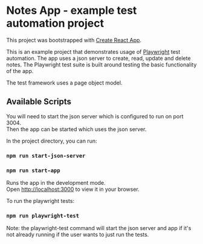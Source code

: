 # Notes App - example test automation project

This project was bootstrapped with [Create React App](https://github.com/facebook/create-react-app).

This is an example project that demonstrates usage of [Playwright](https://playwright.dev/) test automation.  The app uses a json server to create, read, update and delete notes.  The Playwright test suite is built around testing the basic functionality of the app.

The test framework uses a page object model.

## Available Scripts
You will need to start the json server which is configured to run on port 3004.  
Then the app can be started which uses the json server.

In the project directory, you can run:
### `npm run start-json-server`
### `npm run start-app`

Runs the app in the development mode.\
Open [http://localhost:3000](http://localhost:3000) to view it in your browser.

To run the playwright tests:

### `npm run playwright-test`

Note: the playwright-test command will start the json server and app if it's not already running if the user wants to just run the tests.

